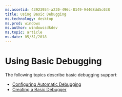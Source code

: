 ```yaml
---
ms.assetid: 43923954-a220-496c-8149-94468dd5c038
title: Using Basic Debugging
ms.technology: desktop
ms.prod: windows
ms.author: windowssdkdev
ms.topic: article
ms.date: 05/31/2018
---
```


# Using Basic Debugging

The following topics describe basic debugging support:

-   [Configuring Automatic Debugging](configuring-automatic-debugging.md)
-   [Creating a Basic Debugger](creating-a-basic-debugger.md)

 

 



